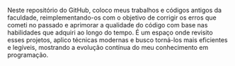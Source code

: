 Neste repositório do GitHub, coloco meus trabalhos e códigos antigos da faculdade, 
reimplementando-os com o objetivo de corrigir os erros que cometi no passado e aprimorar a qualidade do código com base nas habilidades que adquiri ao longo do tempo. 
É um espaço onde revisito esses projetos, aplico técnicas modernas e busco torná-los mais eficientes e legíveis, mostrando a evolução contínua do meu conhecimento em programação.
